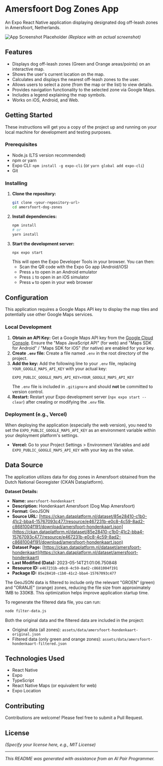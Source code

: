 # Amersfoort Dog Zones App

An Expo React Native application displaying designated dog off-leash zones in Amersfoort, Netherlands.

![App Screenshot Placeholder](https://via.placeholder.com/400x300.png?text=App+Screenshot) 
*(Replace with an actual screenshot)*

## Features

*   Displays dog off-leash zones (Green and Orange areas/points) on an interactive map.
*   Shows the user's current location on the map.
*   Calculates and displays the nearest off-leash zones to the user.
*   Allows users to select a zone (from the map or the list) to view details.
*   Provides navigation functionality to the selected zone via Google Maps.
*   Includes a legend explaining the map symbols.
*   Works on iOS, Android, and Web.

## Getting Started

These instructions will get you a copy of the project up and running on your local machine for development and testing purposes.

### Prerequisites

*   Node.js (LTS version recommended)
*   npm or yarn
*   Expo CLI: `npm install -g expo-cli` (or `yarn global add expo-cli`)
*   Git

### Installing

1.  **Clone the repository:**
    ```bash
    git clone <your-repository-url>
    cd amersfoort-dog-zones 
    ```
2.  **Install dependencies:**
    ```bash
    npm install 
    # or
    yarn install
    ```
3.  **Start the development server:**
    ```bash
    npx expo start
    ```
    This will open the Expo Developer Tools in your browser. You can then:
    *   Scan the QR code with the Expo Go app (Android/iOS)
    *   Press `a` to open in an Android emulator
    *   Press `i` to open in an iOS simulator
    *   Press `w` to open in your web browser

## Configuration

This application requires a Google Maps API key to display the map tiles and potentially use other Google Maps services.

### Local Development

1.  **Obtain an API Key:** Get a Google Maps API key from the [Google Cloud Console](https://console.cloud.google.com/google/maps-apis/overview). Ensure the "Maps JavaScript API" (for web) and "Maps SDK for Android" / "Maps SDK for iOS" (for native) are enabled for your key.
2.  **Create `.env` file:** Create a file named `.env` in the root directory of the project.
3.  **Add the key:** Add the following line to your `.env` file, replacing `YOUR_GOOGLE_MAPS_API_KEY` with your actual key:
    ```
    EXPO_PUBLIC_GOOGLE_MAPS_API_KEY=YOUR_GOOGLE_MAPS_API_KEY
    ```
    The `.env` file is included in `.gitignore` and should **not** be committed to version control.
4.  **Restart:** Restart your Expo development server (`npx expo start --clear`) after creating or modifying the `.env` file.

### Deployment (e.g., Vercel)

When deploying the application (especially the web version), you need to set the `EXPO_PUBLIC_GOOGLE_MAPS_API_KEY` as an environment variable within your deployment platform's settings.

*   **Vercel:** Go to your Project Settings > Environment Variables and add `EXPO_PUBLIC_GOOGLE_MAPS_API_KEY` with your key as the value.

## Data Source

The application utilizes data for dog zones in Amersfoort obtained from the Dutch National Georegister (CKAN Dataplatform).

**Dataset Details:**

*   **Name:** `amersfoort-hondenkaart`
*   **Description:** Hondenkaart Amersfoort (Dog Map Amersfoort)
*   **Format:** GeoJSON
*   **Source URL:** [https://ckan.dataplatform.nl/dataset/85e28410-c1b0-41c2-bba4-15767093c477/resource/e467231b-e0c8-4c59-8ad2-c8681004f191/download/amersfoort-hondenkaart.json](https://ckan.dataplatform.nl/dataset/85e28410-c1b0-41c2-bba4-15767093c477/resource/e467231b-e0c8-4c59-8ad2-c8681004f191/download/amersfoort-hondenkaart.json)
*   **Dataset Page:** [https://ckan.dataplatform.nl/dataset/amersfoort-hondenkaart](https://ckan.dataplatform.nl/dataset/amersfoort-hondenkaart)
*   **Last Modified (Data):** 2023-05-14T21:01:06.750848
*   **Resource ID:** `e467231b-e0c8-4c59-8ad2-c8681004f191`
*   **Package ID:** `85e28410-c1b0-41c2-bba4-15767093c477`

The GeoJSON data is filtered to include only the relevant "GROEN" (green) and "ORANJE" (orange) zones, reducing the file size from approximately 1MB to 330KB. This optimization helps improve application startup time.

To regenerate the filtered data file, you can run:
```bash
node filter-data.js
```

Both the original data and the filtered data are included in the project:
- Original data (all zones): `assets/data/amersfoort-hondenkaart-original.json`
- Filtered data (only green and orange zones): `assets/data/amersfoort-hondenkaart-filtered.json`

## Technologies Used

*   React Native
*   Expo
*   TypeScript
*   React Native Maps (or equivalent for web)
*   Expo Location

## Contributing

Contributions are welcome! Please feel free to submit a Pull Request.

## License

*(Specify your license here, e.g., MIT License)*

---

*This README was generated with assistance from an AI Pair Programmer.*

